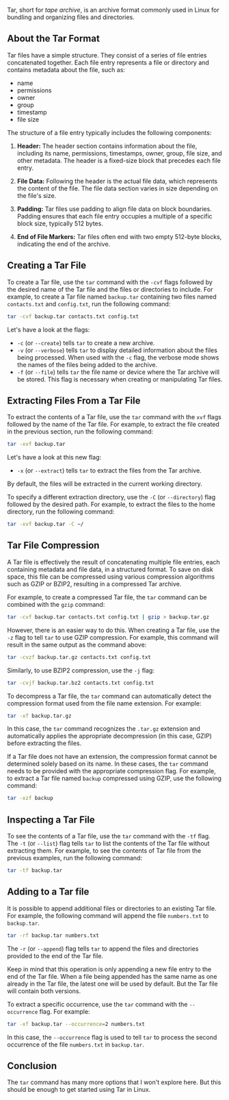 Tar, short for _tape archive_, is an archive format commonly used in Linux for bundling and organizing files and directories.

## About the Tar Format

Tar files have a simple structure.
They consist of a series of file entries concatenated together.
Each file entry represents a file or directory and contains metadata about the file, such as:
- name
- permissions
- owner
- group
- timestamp
- file size

The structure of a file entry typically includes the following components:

1. **Header:** The header section contains information about the file, including its name, permissions, timestamps, owner, group, file size, and other metadata.
The header is a fixed-size block that precedes each file entry.

2. **File Data:** Following the header is the actual file data, which represents the content of the file.
The file data section varies in size depending on the file's size.

3. **Padding:** Tar files use padding to align file data on block boundaries.
Padding ensures that each file entry occupies a multiple of a specific block size, typically 512 bytes.

4. **End of File Markers:** Tar files often end with two empty 512-byte blocks, indicating the end of the archive.

## Creating a Tar File

To create a Tar file, use the `tar` command with the `-cvf` flags followed by the desired name of the Tar file and the files or directories to include.
For example, to create a Tar file named `backup.tar` containing two files named `contacts.txt` and `config.txt`, run the following command:

```sh
tar -cvf backup.tar contacts.txt config.txt
```

Let's have a look at the flags:
- `-c` (or `--create`) tells `tar` to create a new archive.
- `-v` (or `--verbose`) tells `tar` to display detailed information about the files being processed.
When used with the `-c` flag, the verbose mode shows the names of the files being added to the archive.
- `-f` (or `--file`) tells `tar` the file name or device where the Tar archive will be stored.
This flag is necessary when creating or manipulating Tar files.

## Extracting Files From a Tar File

To extract the contents of a Tar file, use the `tar` command with the `xvf` flags followed by the name of the Tar file.
For example, to extract the file created in the previous section, run the following command:

```sh
tar -xvf backup.tar
```

Let's have a look at this new flag:
- `-x` (or `--extract`) tells `tar` to extract the files from the Tar archive.

By default, the files will be extracted in the current working directory.

To specify a different extraction directory, use the `-C` (or `--directory`) flag followed by the desired path. For example, to extract the files to the home directory, run the following command:

```sh
tar -xvf backup.tar -C ~/
```

## Tar File Compression

A Tar file is effectively the result of concatenating multiple file entries, each containing metadata and file data, in a structured format.
To save on disk space, this file can be compressed using various compression algorithms such as GZIP or BZIP2, resulting in a compressed Tar archive.

For example, to create a compressed Tar file, the `tar` command can be combined with the `gzip` command:

```sh
tar -cvf backup.tar contacts.txt config.txt | gzip > backup.tar.gz
```

However, there is an easier way to do this.
When creating a Tar file, use the `-z` flag to tell `tar` to use GZIP compression.
For example, this command will result in the same output as the command above:

```sh
tar -cvzf backup.tar.gz contacts.txt config.txt
```

Similarly, to use BZIP2 compression, use the `-j` flag:

```sh
tar -cvjf backup.tar.bz2 contacts.txt config.txt
```

To decompress a Tar file, the `tar` command can automatically detect the compression format used from the file name extension.
For example:

```sh
tar -xf backup.tar.gz
```

In this case, the `tar` command recognizes the `.tar.gz` extension and automatically applies the appropriate decompression (in this case, GZIP) before extracting the files.

If a Tar file does not have an extension, the compression format cannot be determined solely based on its name.
In these cases, the `tar` command needs to be provided with the appropriate compression flag.
For example, to extract a Tar file named `backup` compressed using GZIP, use the following command:

```sh
tar -xzf backup
```

## Inspecting a Tar File

To see the contents of a Tar file, use the `tar` command with the `-tf` flag.
The `-t` (or `--list`) flag tells `tar` to list the contents of the Tar file without extracting them.
For example, to see the contents of Tar file from the previous examples, run the following command:

```sh
tar -tf backup.tar
```

## Adding to a Tar file

It is possible to append additional files or directories to an existing Tar file.
For example, the following command will append the file `numbers.txt` to `backup.tar`.

```sh
tar -rf backup.tar numbers.txt
```

The `-r` (or `--append`) flag tells `tar` to append the files and directories provided to the end of the Tar file.

Keep in mind that this operation is only appending a new file entry to the end of the Tar file.
When a file being appended has the same name as one already in the Tar file, the latest one will be used by default.
But the Tar file will contain both versions.

To extract a specific occurrence, use the `tar` command with the `--occurrence` flag.
For example:

```sh
tar -xf backup.tar --occurrence=2 numbers.txt
```

In this case, the `--occurrence` flag is used to tell `tar` to process the second occurrence of the file `numbers.txt` in `backup.tar`.

## Conclusion

The `tar` command has many more options that I won't explore here.
But this should be enough to get started using Tar in Linux.

